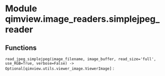 Module qimview.image_readers.simplejpeg_reader
==============================================

Functions
---------

    
`read_jpeg_simplejpeg(image_filename, image_buffer, read_size='full', use_RGB=True, verbose=False) ‑> Optional[qimview.utils.viewer_image.ViewerImage]`
: